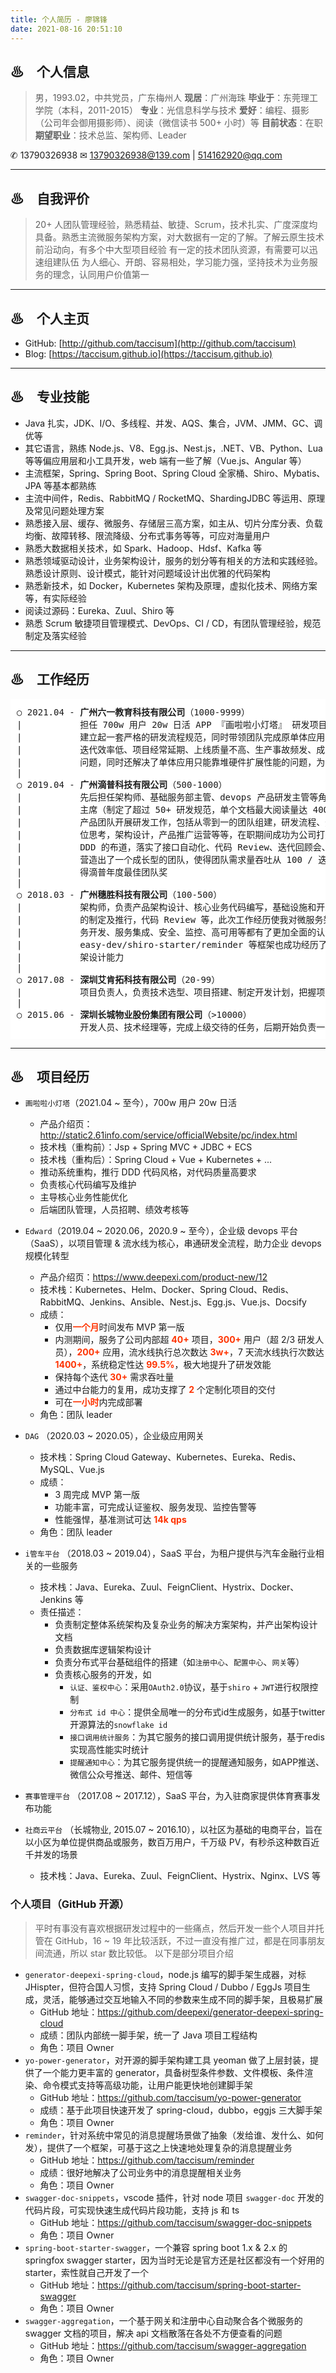 ```yaml
---
title: 个人简历 - 廖锦锋
date: 2021-08-16 20:51:10
---
```

<style>
.hightlight {
    color: #FF3300;
    font-weight: bold;
}
.bold {
    font-weight: bold;
}
</style>

## ♨　个人信息

> 男，1993.02，中共党员，广东梅州人
> **现居**：广州海珠
> **毕业于**：东莞理工学院（本科，2011-2015）
> **专业**：光信息科学与技术
> **爱好**：编程、摄影（公司年会御用摄影师）、阅读（微信读书 500+ 小时）等
> **目前状态**：在职
> **期望职业**：技术总监、架构师、Leader

 ✆ 13790326938
 ✉ 13790326938@139.com | 514162920@qq.com

---

## ♨　自我评价

> 20+ 人团队管理经验，熟悉精益、敏捷、Scrum，技术扎实、广度深度均具备。熟悉主流微服务架构方案，对大数据有一定的了解。了解云原生技术前沿动向，有多个中大型项目经验
> 有一定的技术团队资源，有需要可以迅速组建队伍
> 为人细心、开朗、容易相处，学习能力强，坚持技术为业务服务的理念，认同用户价值第一


---

## ♨　个人主页

- GitHub: [http://github.com/taccisum](http://github.com/taccisum)
- Blog: [https://taccisum.github.io](https://taccisum.github.io)

---

## ♨　专业技能

- Java 扎实，JDK、I/O、多线程、并发、AQS、集合，JVM、JMM、GC、调优等
- 其它语言，熟练 Node.js、V8、Egg.js、Nest.js，.NET、VB、Python、Lua 等等偏应用层和小工具开发，web 端有一些了解（Vue.js、Angular 等）
- 主流框架，Spring、Spring Boot、Spring Cloud 全家桶、Shiro、Mybatis、JPA 等基本都熟练
- 主流中间件，Redis、RabbitMQ / RocketMQ、ShardingJDBC 等运用、原理及常见问题处理方案
- 熟悉接入层、缓存、微服务、存储层三高方案，如主从、切片分库分表、负载均衡、故障转移、限流降级、分布式事务等等，可应对海量用户
- 熟悉大数据相关技术，如 Spark、Hadoop、Hdsf、Kafka 等
- 熟悉领域驱动设计，业务架构设计，服务的划分等有相关的方法和实践经验。熟悉设计原则、设计模式，能针对问题域设计出优雅的代码架构
- 熟悉新技术，如 Docker，Kubernetes 架构及原理，虚拟化技术、网络方案等，有实际经验
- 阅读过源码：Eureka、Zuul、Shiro 等
- 熟悉 Scrum 敏捷项目管理模式、DevOps、CI / CD，有团队管理经验，规范制定及落实经验

---

## ♨　工作经历

<pre style='padding: 10px; background: white;'>
○ 2021.04 - <span class='bold'>广州六一教育科技有限公司</span>（1000-9999）
|           担任 700w 用户 20w 日活 APP 『画啦啦小灯塔』 研发项目负责人。 在入职半年内，顺利
|           建立起一套严格的研发流程规范，同时带领团队完成原单体应用的微服务改造，顺利解决了原先
|           迭代效率低、项目经常延期、上线质量不高、生产事故频发、成员无效加班多且离职率高等诸多
|           问题，同时还解决了单体应用只能靠堆硬件扩展性能的问题，为公司节约了大量成本
|
○ 2019.04 - <span class='bold'>广州滴普科技有限公司</span>（500-1000）
|           先后担任架构师、基础服务部主管、devops 产品研发主管等角色，期间还兼任研发效能委员会
|           主席（制定了超过 50+ 研发规范，单个文档最大阅读量达 400+），主要负责带领 devops 
|           产品团队开展研发工作，包括从零到一的团队组建，研发流程、规范制定及落实，产品方向、定
|           位思考，架构设计，产品推广运营等等，在职期间成功为公司打造了一个敏捷团队，并完成了
|           DDD 的布道，落实了接口自动化、代码 Review、迭代回顾会、技术分享会等关键制度或规范，
|           营造出了一个成长型的团队，使得团队需求量吞吐从 100 / 迭代 增长到 300 / 迭代，并获
|           得滴普年度最佳团队奖
|
○ 2018.03 - <span class='bold'>广州穗胜科技有限公司</span>（100-500）
|           架构师，负责产品架构设计、核心业务代码编写，基础设施和开发框架的搭建及维护，技术规范
|           的制定及推行，代码 Review 等，此次工作经历使我对微服务架构的各个方面如服务划分、服
|           务开发、服务集成、安全、监控、高可用等都有了更加全面的认识。其次由我负责开发的基础框架
|           easy-dev/shiro-starter/reminder 等框架也成功经历了生产环境的考验，锻炼了我的框
|           架设计能力
|
○ 2017.08 - <span class='bold'>深圳艾肯拓科技有限公司</span>（20-99）
|           项目负责人，负责技术选型、项目搭建、制定开发计划，把握项目进度等
|
○ 2015.06 - <span class='bold'>深圳长城物业股份集团有限公司</span>（>10000）
            开发人员、技术经理等，完成上级交待的任务，后期开始负责一些比较有挑战的技术方案的制定工作
</pre>


---

## ♨　项目经历

- `画啦啦小灯塔`（2021.04 ~ 至今），700w 用户 20w 日活
  - 产品介绍页：http://static2.61info.com/service/officialWebsite/pc/index.html
  - 技术栈（重构前）：Jsp + Spring MVC + JDBC + ECS
  - 技术栈（重构后）：Spring Cloud + Vue + Kubernetes + ...
  - 推动系统重构，推行 DDD 代码风格，对代码质量高要求
  - 负责核心代码编写及维护
  - 主导核心业务性能优化
  - 后端团队管理，人员招聘、绩效考核等

- `Edward`（2019.04 ~ 2020.06，2020.9 ~ 至今），企业级 devops 平台（SaaS），以项目管理 & 流水线为核心，串通研发全流程，助力企业 devops 规模化转型
  - 产品介绍页：https://www.deepexi.com/product-new/12
  - 技术栈：Kubernetes、Helm、Docker、Spring Cloud、Redis、RabbitMQ、Jenkins、Ansible、Nest.js、Egg.js、Vue.js、Docsify
  - 成绩：
    - 仅用<span class='hightlight'>一个月</span>时间发布 MVP 第一版
    - 内测期间，服务了公司内部超 <span class='hightlight'>40+</span> 项目，<span class='hightlight'>300+</span> 用户（超 2/3 研发人员），<span class='hightlight'>200+</span> 应用，流水线执行总次数达 <span class='hightlight'>3w+</span>，7 天流水线执行次数达 <span class='hightlight'>1400+</span>，系统稳定性达 <span class='hightlight'>99.5%</span>，极大地提升了研发效能
    - 保持每个迭代 <span class='hightlight'>30+</span> 需求吞吐量
    - 通过中台能力的复用，成功支撑了 <span class='hightlight'>2</span> 个定制化项目的交付
    - 可在<span class='hightlight'>一小时</span>内完成部署
  - 角色：团队 leader
- `DAG` （2020.03 ~ 2020.05），企业级应用网关
  - 技术栈：Spring Cloud Gateway、Kubernetes、Eureka、Redis、MySQL、Vue.js
  - 成绩：
    - 3 周完成 MVP 第一版
    - 功能丰富，可完成认证鉴权、服务发现、监控告警等
    - 性能强悍，基准测试可达 <span class='hightlight'>14k qps</span>
  - 角色：团队 leader
- `i管车平台` （2018.03 ~ 2019.04），SaaS 平台，为租户提供与汽车金融行业相关的一些服务
  - 技术栈：Java、Eureka、Zuul、FeignClient、Hystrix、Docker、Jenkins 等
  - 责任描述：
    - 负责制定整体系统架构及复杂业务的解决方案架构，并产出架构设计文档
    - 负责数据库逻辑架构设计
    - 负责分布式平台基础组件的搭建（如`注册中心`、`配置中心`、`网关`等）
    - 负责核心服务的开发，如
      - `认证、鉴权中心`：采用`OAuth2.0`协议，基于`shiro` + `JWT`进行权限控制
      - `分布式 id 中心`：提供全局唯一的分布式id生成服务，如基于twitter开源算法的`snowflake id`
      - `接口调用统计服务`：为其它服务的接口调用提供统计服务，基于redis实现高性能实时统计
      - `提醒通知中心`：为其它服务提供统一的提醒通知服务，如APP推送、微信公众号推送、邮件、短信等
- `赛事管理平台` （2017.08 ~ 2017.12），SaaS 平台，为入驻商家提供体育赛事发布功能
- `社商云平台` （长城物业, 2015.07 ~ 2016.10），以社区为基础的电商平台，旨在以小区为单位提供商品或服务，数百万用户，千万级 PV，有秒杀这种数百近千并发的场景
  - 技术栈：Java、Eureka、Zuul、FeignClient、Hystrix、Nginx、LVS 等


### 个人项目（GitHub 开源）

> 平时有事没有喜欢根据研发过程中的一些痛点，然后开发一些个人项目并托管在 GitHub，16 ~ 19 年比较活跃，不过一直没有推广过，都是在同事朋友间流通，所以 star 数比较低。
> 以下是部分项目介绍

- `generator-deepexi-spring-cloud`，node.js 编写的脚手架生成器，对标 JHispter，但符合国人习惯，支持 Spring Cloud / Dubbo / EggJs 项目生成，灵活，能够通过交互地输入不同的参数来生成不同的脚手架，且极易扩展
  - GitHub 地址：https://github.com/deepexi/generator-deepexi-spring-cloud
  - 成绩：团队内部统一脚手架，统一了 Java 项目工程结构
  - 角色：项目 Owner
- `yo-power-generator`，对开源的脚手架构建工具 yeoman 做了上层封装，提供了一个能力更丰富的 generator，具备树型条件参数、文件模板、条件渲染、命令模式支持等高级功能，让用户能更快地创建脚手架
  - GitHub 地址：https://github.com/taccisum/yo-power-generator
  - 成绩：基于此项目快速开发了 spring-cloud，dubbo，eggjs 三大脚手架
  - 角色：项目 Owner
- `reminder`，针对系统中常见的消息提醒场景做了抽象（发给谁、发什么、如何发），提供了一个框架，可基于这之上快速地处理复杂的消息提醒业务
  - GitHub 地址：https://github.com/taccisum/reminder
  - 成绩：很好地解决了公司业务中的消息提醒相关业务
  - 角色：项目 Owner
- `swagger-doc-snippets`，vscode 插件，针对 node 项目 `swagger-doc` 开发的代码片段，可实现快速生成代码片段功能，支持 js 和 ts
  - GitHub 地址：https://github.com/taccisum/swagger-doc-snippets
  - 角色：项目 Owner
- `spring-boot-starter-swagger`，一个兼容 spring boot 1.x & 2.x 的 springfox swagger starter，因为当时无论是官方还是社区都没有一个好用的 starter，索性就自己开发了一个
  - GitHub 地址：https://github.com/taccisum/spring-boot-starter-swagger
  - 角色：项目 Owner
- `swagger-aggregation`，一个基于网关和注册中心自动聚合各个微服务的 swagger 文档的项目，解决 api 文档散落在各处不方便查看的问题
  - GitHub 地址：https://github.com/taccisum/swagger-aggregation
  - 角色：项目 Owner
  



